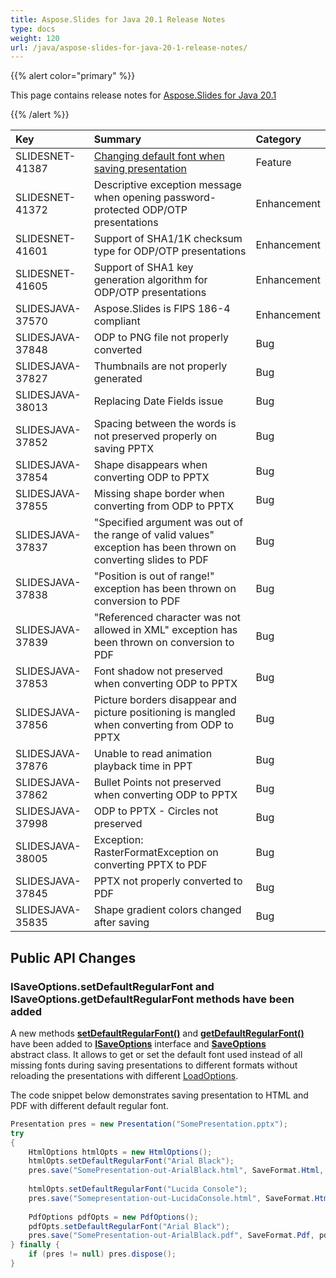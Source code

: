 ```yaml
---
title: Aspose.Slides for Java 20.1 Release Notes
type: docs
weight: 120
url: /java/aspose-slides-for-java-20-1-release-notes/
---
```


{{% alert color="primary" %}} 

This page contains release notes for [Aspose.Slides for Java 20.1](https://repository.aspose.com/repo/com/aspose/aspose-slides/20.1/)

{{% /alert %}} 

|**Key**|**Summary**|**Category**|
| :- | :- | :- |
|SLIDESNET-41387|[Changing default font when saving presentation](/slides/java/default-fonts/)|Feature|
|SLIDESNET-41372|Descriptive exception message when opening password-protected ODP/OTP presentations|Enhancement|
|SLIDESNET-41601|Support of SHA1/1K checksum type for ODP/OTP presentations|Enhancement|
|SLIDESNET-41605|Support of SHA1 key generation algorithm for ODP/OTP presentations|Enhancement|
|SLIDESJAVA-37570|Aspose.Slides is FIPS 186-4 compliant|Enhancement|
|SLIDESJAVA-37848|ODP to PNG file not properly converted|Bug|
|SLIDESJAVA-37827|Thumbnails are not properly generated|Bug|
|SLIDESJAVA-38013|Replacing Date Fields issue|Bug|
|SLIDESJAVA-37852|Spacing between the words is not preserved properly on saving PPTX|Bug|
|SLIDESJAVA-37854|Shape disappears when converting ODP to PPTX|Bug|
|SLIDESJAVA-37855|Missing shape border when converting from ODP to PPTX|Bug|
|SLIDESJAVA-37837|"Specified argument was out of the range of valid values" exception has been thrown on converting slides to PDF|Bug|
|SLIDESJAVA-37838|"Position is out of range!" exception has been thrown on conversion to PDF|Bug|
|SLIDESJAVA-37839|"Referenced character was not allowed in XML" exception has been thrown on conversion to PDF|Bug|
|SLIDESJAVA-37853|Font shadow not preserved when converting ODP to PPTX|Bug|
|SLIDESJAVA-37856|Picture borders disappear and picture positioning is mangled when converting from ODP to PPTX|Bug|
|SLIDESJAVA-37876|Unable to read animation playback time in PPT|Bug|
|SLIDESJAVA-37862|Bullet Points not preserved when converting ODP to PPTX|Bug|
|SLIDESJAVA-37998|ODP to PPTX - Circles not preserved|Bug|
|SLIDESJAVA-38005|Exception: RasterFormatException on converting PPTX to PDF|Bug|
|SLIDESJAVA-37845|PPTX not properly converted to PDF|Bug|
|SLIDESJAVA-35835|Shape gradient colors changed after saving|Bug|
## **Public API Changes**
### **ISaveOptions.setDefaultRegularFont and ISaveOptions.getDefaultRegularFont methods have been added**
A new methods [**setDefaultRegularFont()**](https://apireference.aspose.com/java/slides/com.aspose.slides/ISaveOptions#setDefaultRegularFont-java.lang.String-) and [**getDefaultRegularFont()**](https://apireference.aspose.com/java/slides/com.aspose.slides/ISaveOptions#getDefaultRegularFont--) have been added to [**ISaveOptions**](https://apireference.aspose.com/java/slides/com.aspose.slides/ISaveOptions) interface and [**SaveOptions**](https://apireference.aspose.com/java/slides/com.aspose.slides/SaveOptions) abstract class.
It allows to get or set the default font used instead of all missing fonts during saving presentations to different formats without reloading the presentations with different [LoadOptions](https://apireference.aspose.com/java/slides/com.aspose.slides/LoadOptions).

The code snippet below demonstrates saving presentation to HTML and PDF with different default regular font.

``` java
Presentation pres = new Presentation("SomePresentation.pptx");
try
{
    HtmlOptions htmlOpts = new HtmlOptions();
    htmlOpts.setDefaultRegularFont("Arial Black");
    pres.save("SomePresentation-out-ArialBlack.html", SaveFormat.Html, htmlOpts);
	
    htmlOpts.setDefaultRegularFont("Lucida Console");
    pres.save("Somepresentation-out-LucidaConsole.html", SaveFormat.Html, htmlOpts);
	
    PdfOptions pdfOpts = new PdfOptions();
    pdfOpts.setDefaultRegularFont("Arial Black");
    pres.save("SomePresentation-out-ArialBlack.pdf", SaveFormat.Pdf, pdfOpts);
} finally {
    if (pres != null) pres.dispose();
}
```
